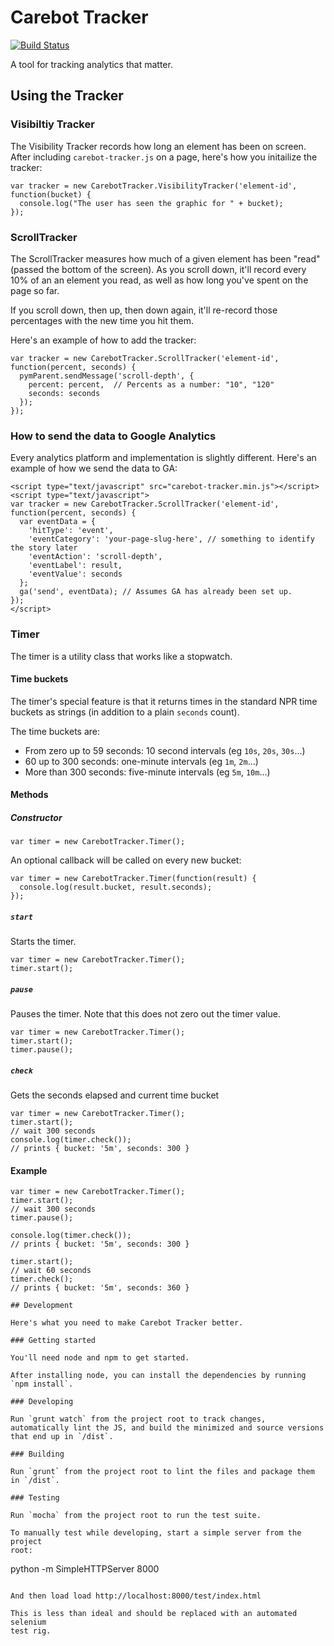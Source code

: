 # Carebot Tracker

[![Build Status](https://travis-ci.org/thecarebot/carebot-tracker.svg?branch=master)](https://travis-ci.org/thecarebot/carebot-tracker)

A tool for tracking analytics that matter.

## Using the Tracker

### Visibiltiy Tracker

The Visibility Tracker records how long an element has been on screen. After
including `carebot-tracker.js` on a page, here's how you initailize the tracker:

```
var tracker = new CarebotTracker.VisibilityTracker('element-id', function(bucket) {
  console.log("The user has seen the graphic for " + bucket);
});
```

### ScrollTracker

The ScrollTracker measures how much of a given element has been "read" (passed
the bottom of the screen). As you scroll down, it'll record every 10% of an
an element you read, as well as how long you've spent on the page so far.

If you scroll down, then up, then down again, it'll re-record those percentages
with the new time you hit them.

Here's an example of how to add the tracker:

```
var tracker = new CarebotTracker.ScrollTracker('element-id', function(percent, seconds) {
  pymParent.sendMessage('scroll-depth', {
    percent: percent,  // Percents as a number: "10", "120"
    seconds: seconds
  });
});
```

### How to send the data to Google Analytics

Every analytics platform and implementation is slightly different. Here's an
example of how we send the data to GA:

```
<script type="text/javascript" src="carebot-tracker.min.js"></script>
<script type="text/javascript">
var tracker = new CarebotTracker.ScrollTracker('element-id', function(percent, seconds) {
  var eventData = {
    'hitType': 'event',
    'eventCategory': 'your-page-slug-here', // something to identify the story later
    'eventAction': 'scroll-depth',
    'eventLabel': result,
    'eventValue': seconds
  };
  ga('send', eventData); // Assumes GA has already been set up.
});
</script>
```

### Timer

The timer is a utility class that works like a stopwatch.

#### Time buckets

The timer's special feature is that it returns times in the
standard NPR time buckets as strings (in addition to a plain `seconds` count).

The time buckets are:
* From zero up to 59 seconds: 10 second intervals (eg `10s`, `20s`, `30s`...)
* 60 up to 300 seconds: one-minute intervals (eg `1m`, `2m`...)
* More than 300 seconds: five-minute intervals (eg `5m`, `10m`...)

#### Methods

##### Constructor

```
var timer = new CarebotTracker.Timer();
```

An optional callback will be called on every new bucket:

```
var timer = new CarebotTracker.Timer(function(result) {
  console.log(result.bucket, result.seconds);
});
```

##### `start`

Starts the timer.

```
var timer = new CarebotTracker.Timer();
timer.start();
```

##### `pause`

Pauses the timer. Note that this does not zero out the timer value.

```
var timer = new CarebotTracker.Timer();
timer.start();
timer.pause();
```

##### `check`
Gets the seconds elapsed and current time bucket

```
var timer = new CarebotTracker.Timer();
timer.start();
// wait 300 seconds
console.log(timer.check());
// prints { bucket: '5m', seconds: 300 }
```

#### Example

```
var timer = new CarebotTracker.Timer();
timer.start();
// wait 300 seconds
timer.pause();

console.log(timer.check());
// prints { bucket: '5m', seconds: 300 }

timer.start();
// wait 60 seconds
timer.check();
// prints { bucket: '5m', seconds: 360 }

## Development

Here's what you need to make Carebot Tracker better.

### Getting started

You'll need node and npm to get started.

After installing node, you can install the dependencies by running `npm install`.

### Developing

Run `grunt watch` from the project root to track changes, automatically lint the JS, and build the minimized and source versions that end up in `/dist`.

### Building

Run `grunt` from the project root to lint the files and package them in `/dist`.

### Testing

Run `mocha` from the project root to run the test suite.

To manually test while developing, start a simple server from the project
root:

```
python -m SimpleHTTPServer 8000
```

And then load load http://localhost:8000/test/index.html

This is less than ideal and should be replaced with an automated selenium
test rig.


